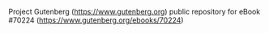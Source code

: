 Project Gutenberg (https://www.gutenberg.org) public repository for
eBook #70224 (https://www.gutenberg.org/ebooks/70224)
